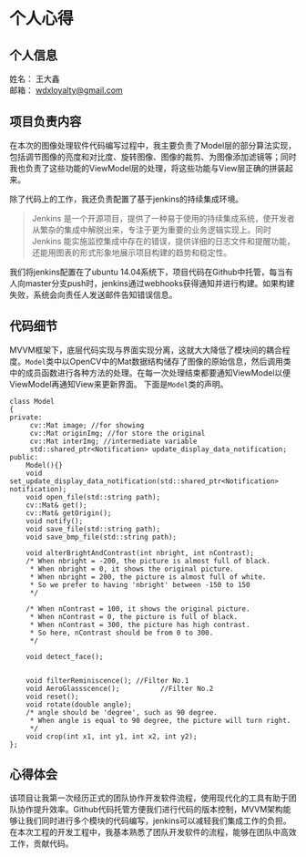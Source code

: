 # 个人心得  
## 个人信息
姓名： 王大鑫  
邮箱： wdxloyalty@gmail.com  
## 项目负责内容  
在本次的图像处理软件代码编写过程中，我主要负责了Model层的部分算法实现，包括调节图像的亮度和对比度、旋转图像、图像的裁剪、为图像添加滤镜等；同时我也负责了这些功能的ViewModel层的处理，将这些功能与View层正确的拼装起来。  

除了代码上的工作，我还负责配置了基于jenkins的持续集成环境。
> Jenkins 是一个开源项目，提供了一种易于使用的持续集成系统，使开发者从繁杂的集成中解脱出来，专注于更为重要的业务逻辑实现上。同时 Jenkins 能实施监控集成中存在的错误，提供详细的日志文件和提醒功能，还能用图表的形式形象地展示项目构建的趋势和稳定性。  

我们将jenkins配置在了ubuntu 14.04系统下，项目代码在Github中托管，每当有人向master分支push时，jenkins通过webhooks获得通知并进行构建。如果构建失败，系统会向责任人发送邮件告知错误信息。
## 代码细节
MVVM框架下，底层代码实现与界面实现分离，这就大大降低了模块间的耦合程度。`Model`类中以OpenCV中的Mat数据结构储存了图像的原始信息，然后调用类中的成员函数进行各种方法的处理。在每一次处理结束都要通知ViewModel以便ViewModel再通知View来更新界面。
下面是`Model`类的声明。
```C++
class Model
{
private:
     cv::Mat image; //for showing
     cv::Mat originImg; //for store the original
     cv::Mat interImg; //intermediate variable
     std::shared_ptr<Notification> update_display_data_notification;
public:
    Model(){}
    void set_update_display_data_notification(std::shared_ptr<Notification> notification);
    void open_file(std::string path);
    cv::Mat& get();
    cv::Mat& getOrigin();
    void notify();
    void save_file(std::string path);
    void save_bmp_file(std::string path);

    void alterBrightAndContrast(int nbright, int nContrast);
    /* When nbright = -200, the picture is almost full of black.
     * When nbright = 0, it shows the original picture.
     * When nbright = 200, the picture is almost full of white.
     * So we prefer to having 'nbright' between -150 to 150
     */

    /* When nContrast = 100, it shows the original picture.
     * When nContrast = 0, the picture is full of black.
     * When nContrast = 300, the picture has high contrast.
     * So here, nContrast should be from 0 to 300.
     */

    void detect_face();


    void filterReminiscence(); //Filter No.1
    void AeroGlassscence();          //Filter No.2
	void reset();
    void rotate(double angle);
    /* angle should be 'degree', such as 90 degree.
     * When angle is equal to 90 degree, the picture will turn right.
     */
    void crop(int x1, int y1, int x2, int y2);
};
```
## 心得体会  
该项目让我第一次经历正式的团队协作开发软件流程，使用现代化的工具有助于团队协作提升效率。Github代码托管方便我们进行代码的版本控制，MVVM架构能够让我们同时进行多个模块的代码编写，jenkins可以减轻我们集成工作的负担。在本次工程的开发工程中，我基本熟悉了团队开发软件的流程，能够在团队中高效工作，贡献代码。